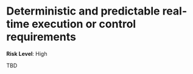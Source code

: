 # Deterministic and predictable real-time execution or control requirements

**Risk Level**: High

TBD
